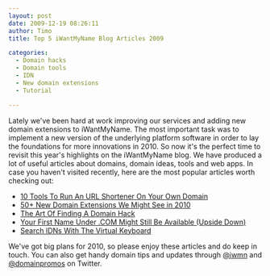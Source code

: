 ```yaml
---
layout: post
date: 2009-12-19 08:26:11
author: Timo
title: Top 5 iWantMyName Blog Articles 2009

categories:
  - Domain hacks
  - Domain tools
  - IDN
  - New domain extensions
  - Tutorial

---
```


Lately we've been hard at work improving our services and adding new domain extensions to iWantMyName. The most important task was to implement a new version of the underlying platform software in order to lay the foundations for more innovations in 2010.
So now it's the perfect time to revisit this year's highlights on the iWantMyName blog. We have produced a lot of useful articles about domains, domain ideas, tools and web apps. In case you haven't visited recently, here are the most popular articles worth checking out:


*   [10 Tools To Run An URL Shortener On Your Own Domain](http://blog.iwantmyname.com/2009/08/10-tools-to-run-an-url-shortener-on-your-own-custom-domain.html)
*   [50+ New Domain Extensions We Might See in 2010](http://blog.iwantmyname.com/2009/06/list-new-gtld-domain-extensions-2010.html)
*   [The Art Of Finding A Domain Hack](http://blog.iwantmyname.com/2009/05/how-to-find-a-domain-hack.html)
*   [Your First Name Under .COM Might Still Be Available (Upside Down)](http://blog.iwantmyname.com/2009/08/your-first-name-under-com-might-still-be-available.html)
*   [Search IDNs With The Virtual Keyboard](http://blog.iwantmyname.com/2009/08/search-idns-virtual-keyboard-non-latin-layouts.html)

We've got big plans for 2010, so please enjoy these articles and do keep in touch. You can also get handy domain tips and updates through [@iwmn](http://twitter.com/iwmn) and [@domainpromos](http://twitter.com/domainpromos) on Twitter.
